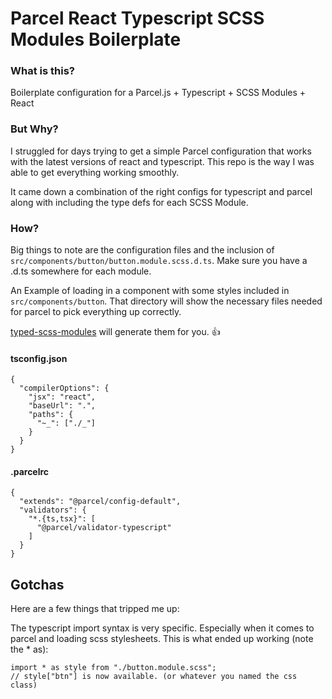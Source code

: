 # Parcel React Typescript SCSS Modules Boilerplate

### What is this?

Boilerplate configuration for a Parcel.js + Typescript + SCSS Modules + React

### But Why?

I struggled for days trying to get a simple Parcel configuration that works with the latest versions of react and typescript. This repo is the way I was able to get everything working smoothly.

It came down a combination of the right configs for typescript and parcel along with including the type defs for each SCSS Module.

### How?

Big things to note are the configuration files and the inclusion of `src/components/button/button.module.scss.d.ts`. Make sure you have a .d.ts somewhere for each module.

An Example of loading in a component with some styles included in `src/components/button`. That directory will show the necessary files needed for parcel to pick everything up correctly.

[typed-scss-modules](https://github.com/skovy/typed-scss-modules) will generate them for you. 👍

#### tsconfig.json

    {
      "compilerOptions": {
        "jsx": "react",
        "baseUrl": ".",
        "paths": {
          "~_": ["./_"]
        }
      }
    }

#### .parcelrc

    {
      "extends": "@parcel/config-default",
      "validators": {
        "*.{ts,tsx}": [
          "@parcel/validator-typescript"
        ]
      }
    }

## Gotchas

Here are a few things that tripped me up:

The typescript import syntax is very specific. Especially when it comes to parcel and loading scss stylesheets. This is what ended up working (note the \* as):

    import * as style from "./button.module.scss";
    // style["btn"] is now available. (or whatever you named the css class)

